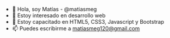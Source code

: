 - 👋 Hola, soy Matías - @matiasmeg
- 👀 Estoy interesado en desarrollo web
- 🌱 Estoy capacitado en HTML5, CSS3, Javascript y Bootstrap
- 📫 Puedes escribirme a matiasmeg120@gmail.com

<!---
matiasmeg/matiasmeg is a ✨ special ✨ repository because its `README.md` (this file) appears on your GitHub profile.
You can click the Preview link to take a look at your changes.
--->

